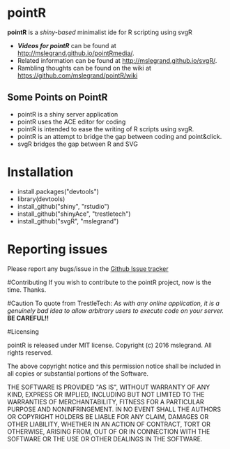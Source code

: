 # pointR

**pointR** is a *shiny-based* minimalist ide for R scripting using svgR
- ***Videos for pointR*** can be found at http://mslegrand.github.io/pointRmedia/.
- Related information can be found at http://mslegrand.github.io/svgR/.
- Rambling thoughts can be found on the wiki at https://github.com/mslegrand/pointR/wiki

## Some Points on PointR
-  pointR is a shiny server application
-  pointR uses the ACE editor for coding
-  pointR is intended to ease the writing of R scripts using svgR.
-  pointR is an attempt to bridge the gap between coding and point&click.
-  svgR bridges the gap between R and SVG

  
# Installation
- install.packages("devtools")
- library(devtools)
- install_github("shiny", "rstudio")
- install_github("shinyAce", "trestletech")
- install_github("svgR", "mslegrand")

# Reporting issues
Please report any bugs/issue in the 
[Github Issue tracker](https://github.com/mslegrand/pointR)

#Contributing
If you wish to contribute to the pointR project, now is the time. Thanks.

#Caution
To quote from TrestleTech: *As with any online application, it is a genuinely bad idea to allow arbitrary users to execute code on your server.* **BE CAREFUL!!**

#Licensing

pointR is released under MIT license. Copyright (c) 2016 mslegrand. All rights reserved.

The above copyright notice and this permission notice shall be included in all copies or substantial portions of the Software.

THE SOFTWARE IS PROVIDED "AS IS", WITHOUT WARRANTY OF ANY KIND, EXPRESS OR IMPLIED, INCLUDING BUT NOT LIMITED TO THE WARRANTIES OF MERCHANTABILITY, FITNESS FOR A PARTICULAR PURPOSE AND NONINFRINGEMENT. IN NO EVENT SHALL THE AUTHORS OR COPYRIGHT HOLDERS BE LIABLE FOR ANY CLAIM, DAMAGES OR OTHER LIABILITY, WHETHER IN AN ACTION OF CONTRACT, TORT OR OTHERWISE, ARISING FROM, OUT OF OR IN CONNECTION WITH THE SOFTWARE OR THE USE OR OTHER DEALINGS IN THE SOFTWARE.
